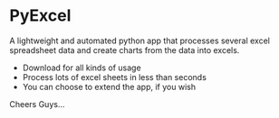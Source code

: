 # PyExcel

A lightweight and automated python app that processes several excel spreadsheet data and create charts from the data into excels.

* Download for all kinds of usage
* Process lots of excel sheets in less than seconds
* You can choose to extend the app, if you wish

Cheers Guys...

